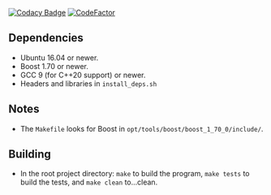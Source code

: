 [![Codacy Badge](https://api.codacy.com/project/badge/Grade/083f17b426a543abace3a1fb8faf5e8a)](https://app.codacy.com/app/htmlboss/netcdf-timestamp-mapper?utm_source=github.com&utm_medium=referral&utm_content=DFO-Ocean-Navigator/netcdf-timestamp-mapper&utm_campaign=Badge_Grade_Dashboard)
[![CodeFactor](https://www.codefactor.io/repository/github/dfo-ocean-navigator/netcdf-timestamp-mapper/badge)](https://www.codefactor.io/repository/github/dfo-ocean-navigator/netcdf-timestamp-mapper)

## Dependencies

* Ubuntu 16.04 or newer.
* Boost 1.70 or newer.
* GCC 9 (for C++20 support) or newer.
* Headers and libraries in `install_deps.sh`

## Notes
* The `Makefile` looks for Boost in `opt/tools/boost/boost_1_70_0/include/`.

## Building

* In the root project directory: `make` to build the program, `make tests` to build the tests, and `make clean` to...clean.
